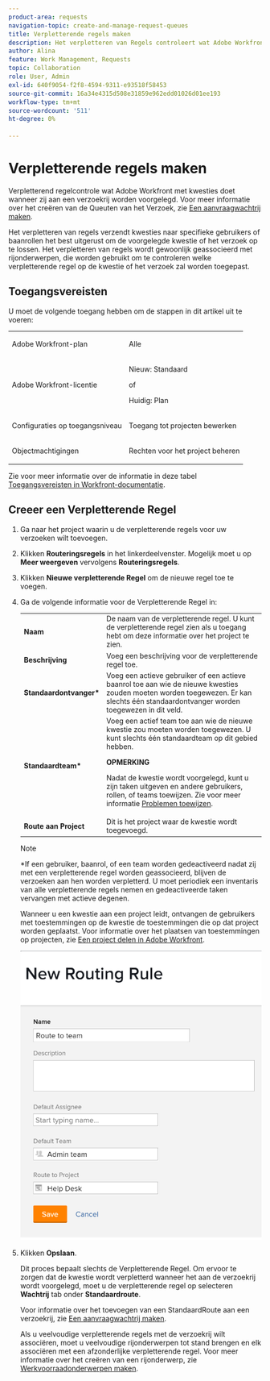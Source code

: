 ```yaml
---
product-area: requests
navigation-topic: create-and-manage-request-queues
title: Verpletterende regels maken
description: Het verpletteren van Regels controleert wat Adobe Workfront met kwesties doet wanneer zij aan een Rij van het Verzoek worden voorgelegd. Zie Een aanvraagwachtrij maken voor meer informatie over het maken van aanvraagwachtrijen.
author: Alina
feature: Work Management, Requests
topic: Collaboration
role: User, Admin
exl-id: 640f9054-f2f8-4594-9311-e93518f58453
source-git-commit: 16a34e4315d508e31859e962edd01026d01ee193
workflow-type: tm+mt
source-wordcount: '511'
ht-degree: 0%

---
```


# Verpletterende regels maken

<!-- Audited: 12/2023 -->

Verpletterend regelcontrole wat Adobe Workfront met kwesties doet wanneer zij aan een verzoekrij worden voorgelegd. Voor meer informatie over het creëren van de Queuten van het Verzoek, zie [Een aanvraagwachtrij maken](../../../manage-work/requests/create-and-manage-request-queues/create-request-queue.md).

Het verpletteren van regels verzendt kwesties naar specifieke gebruikers of baanrollen het best uitgerust om de voorgelegde kwestie of het verzoek op te lossen. Het verpletteren van regels wordt gewoonlijk geassocieerd met rijonderwerpen, die worden gebruikt om te controleren welke verpletterende regel op de kwestie of het verzoek zal worden toegepast.

## Toegangsvereisten

<!--drafted - replace the table at P&P:

<table style="table-layout:auto"> 
 <col> 
 <col> 
 <tbody> 
  <tr> 
   <td role="rowheader">Adobe Workfront plan*</td> 
   <td> <p>Any </p> </td> 
  </tr> 
  <tr> 
   <td role="rowheader">Adobe Workfront license*</td> 
   <td> <p>Current license: Standard </p> 
   Or
   <p>Legacy license: Plan </p> </td> 
  </tr> 
  <tr> 
   <td role="rowheader">Access level configurations*</td> 
   <td> <p>Edit access to Projects</p> <p><b>NOTE</b>
   
   If you still don't have access, ask your Workfront administrator if they set additional restrictions in your access level. For information on how a Workfront administrator can modify your access level, see <a href="../../../administration-and-setup/add-users/configure-and-grant-access/create-modify-access-levels.md" class="MCXref xref">Create or modify custom access levels</a>.</p> </td> 
  </tr> 
  <tr> 
   <td role="rowheader">Object permissions</td> 
   <td> <p> Manage permissions to the project</p> <p>For information on requesting additional access, see <a href="../../../workfront-basics/grant-and-request-access-to-objects/request-access.md" class="MCXref xref">Request access to objects </a>.</p> </td> 
  </tr> 
 </tbody> 
</table>
-->

U moet de volgende toegang hebben om de stappen in dit artikel uit te voeren:

<table style="table-layout:auto"> 
 <col> 
 <col> 
 <tbody> 
  <tr> 
   <td role="rowheader">Adobe Workfront-plan</td> 
   <td> <p>Alle </p> </td> 
  </tr> 
  <tr> 
   <td role="rowheader">Adobe Workfront-licentie</td> 
   <td>
    <p>Nieuw: Standaard</p>
    <p>of</p>
    <p>Huidig: Plan</p></td> 
  </tr> 
  <tr> 
   <td role="rowheader">Configuraties op toegangsniveau</td> 
   <td> <p>Toegang tot projecten bewerken</p> </td> 
  </tr> 
  <tr> 
   <td role="rowheader">Objectmachtigingen</td> 
   <td> <p> Rechten voor het project beheren</p> </td> 
  </tr> 
 </tbody> 
</table>

Zie voor meer informatie over de informatie in deze tabel [Toegangsvereisten in Workfront-documentatie](/help/quicksilver/administration-and-setup/add-users/access-levels-and-object-permissions/access-level-requirements-in-documentation.md).

## Creeer een Verpletterende Regel

1. Ga naar het project waarin u de verpletterende regels voor uw verzoeken wilt toevoegen.
1. Klikken **Routeringsregels** in het linkerdeelvenster. Mogelijk moet u op **Meer weergeven** vervolgens **Routeringsregels**.
1. Klikken **Nieuwe verpletterende Regel** om de nieuwe regel toe te voegen.
1. Ga de volgende informatie voor de Verpletterende Regel in:

   <table style="table-layout:auto"> 
    <col> 
    <col> 
    <thead> 
     </thead> 
    <tbody> 
     <tr> 
      <td role="rowheader"><strong>Naam</strong> </td> 
      <td>De naam van de verpletterende regel. U kunt de verpletterende regel zien als u toegang hebt om deze informatie over het project te zien.</td> 
     </tr> 
     <tr> 
      <td role="rowheader"><strong>Beschrijving</strong> </td> 
      <td>Voeg een beschrijving voor de verpletterende regel toe.</td> 
     </tr> 
     <tr> 
      <td role="rowheader"><strong>Standaardontvanger*</strong> </td> 
      <td>Voeg een actieve gebruiker of een actieve baanrol toe aan wie de nieuwe kwesties zouden moeten worden toegewezen. Er kan slechts één standaardontvanger worden toegewezen in dit veld. </td> 
     </tr> 
     <tr> 
      <td role="rowheader"><strong>Standaardteam*</strong> </td> 
      <td>Voeg een actief team toe aan wie de nieuwe kwestie zou moeten worden toegewezen. U kunt slechts één standaardteam op dit gebied hebben.

   <p><b>OPMERKING</b></p>

   Nadat de kwestie wordt voorgelegd, kunt u zijn taken uitgeven en andere gebruikers, rollen, of teams toewijzen. Zie voor meer informatie  <a href="../../../manage-work/issues/manage-issues/assign-issues.md">Problemen toewijzen</a>.

   </td> 
     </tr> 
     <tr> 
      <td role="rowheader"><strong>Route aan Project</strong> </td> 
      <td>Dit is het project waar de kwestie wordt toegevoegd.</td> 
     </tr> 
    </tbody> 
   </table>

   >[!NOTE]
   >
   >*If een gebruiker, baanrol, of een team worden gedeactiveerd nadat zij met een verpletterende regel worden geassocieerd, blijven de verzoeken aan hen worden verpletterd. U moet periodiek een inventaris van alle verpletterende regels nemen en gedeactiveerde taken vervangen met actieve degenen.

   Wanneer u een kwestie aan een project leidt, ontvangen de gebruikers met toestemmingen op de kwestie de toestemmingen die op dat project worden geplaatst. Voor informatie over het plaatsen van toestemmingen op projecten, zie [Een project delen in Adobe Workfront](../../../workfront-basics/grant-and-request-access-to-objects/share-a-project.md).

   ![Het nieuwe Verpletterende vakje van de Regel](assets/new-routing-rule-box.png)

1. Klikken **Opslaan**.

   Dit proces bepaalt slechts de Verpletterende Regel. Om ervoor te zorgen dat de kwestie wordt verpletterd wanneer het aan de verzoekrij wordt voorgelegd, moet u de verpletterende regel op selecteren **Wachtrij** tab onder **Standaardroute**.

   Voor informatie over het toevoegen van een StandaardRoute aan een verzoekrij, zie [Een aanvraagwachtrij maken](../../../manage-work/requests/create-and-manage-request-queues/create-request-queue.md).

   Als u veelvoudige verpletterende regels met de verzoekrij wilt associëren, moet u veelvoudige rijonderwerpen tot stand brengen en elk associëren met een afzonderlijke verpletterende regel. Voor meer informatie over het creëren van een rijonderwerp, zie [Werkvoorraadonderwerpen maken](../../../manage-work/requests/create-and-manage-request-queues/create-queue-topics.md).
